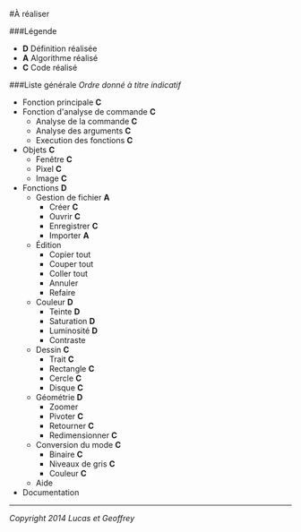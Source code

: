 #À réaliser

###Légende
* **D** Définition réalisée
* **A** Algorithme réalisé
* **C** Code réalisé

###Liste générale
*Ordre donné à titre indicatif*

* Fonction principale **C**
* Fonction d'analyse de commande **C**
    * Analyse de la commande **C**
    * Analyse des arguments **C**
    * Execution des fonctions **C**
* Objets **C**
    * Fenêtre **C**
    * Pixel **C**
    * Image **C**
* Fonctions **D**
    * Gestion de fichier **A**
        * Créer **C**
        * Ouvrir **C**
        * Enregistrer **C**
        * Importer **A**
    * Édition
        * Copier tout
        * Couper tout
        * Coller tout
        * Annuler
        * Refaire
    * Couleur **D**
        * Teinte **D**
        * Saturation **D**
        * Luminosité **D**
        * Contraste
    * Dessin **C**
        * Trait **C**
        * Rectangle **C**
        * Cercle **C**
        * Disque **C**
    * Géométrie **D**
        * Zoomer
        * Pivoter **C**
        * Retourner **C**
        * Redimensionner **C**
    * Conversion du mode **C**
        * Binaire **C**
        * Niveaux de gris **C**
        * Couleur **C**
    * Aide
* Documentation


----------
*Copyright 2014 Lucas et Geoffrey*